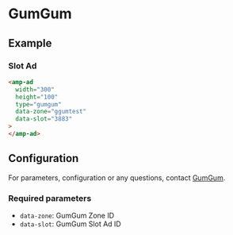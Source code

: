 <!---
Copyright 2017 The AMP HTML Authors. All Rights Reserved.

Licensed under the Apache License, Version 2.0 (the "License");
you may not use this file except in compliance with the License.
You may obtain a copy of the License at

      http://www.apache.org/licenses/LICENSE-2.0

Unless required by applicable law or agreed to in writing, software
distributed under the License is distributed on an "AS-IS" BASIS,
WITHOUT WARRANTIES OR CONDITIONS OF ANY KIND, either express or implied.
See the License for the specific language governing permissions and
limitations under the License.
-->

# GumGum

## Example

### Slot Ad

```html
<amp-ad
  width="300"
  height="100"
  type="gumgum"
  data-zone="ggumtest"
  data-slot="3883"
>
</amp-ad>
```

## Configuration

For parameters, configuration or any questions, contact [GumGum](http://gumgum.com/contact/).

### Required parameters

- `data-zone`: GumGum Zone ID
- `data-slot`: GumGum Slot Ad ID
